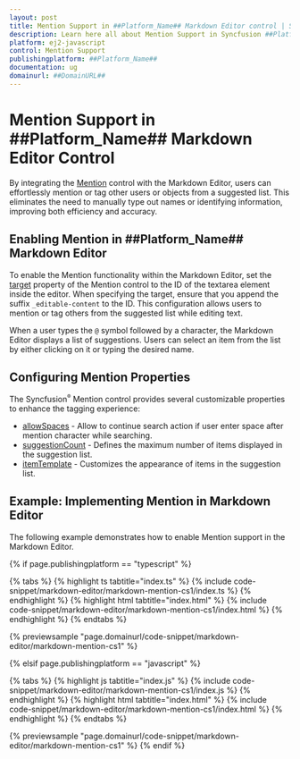 ```yaml
---
layout: post
title: Mention Support in ##Platform_Name## Markdown Editor control | Syncfusion
description: Learn here all about Mention Support in Syncfusion ##Platform_Name## Markdown Editor control of Syncfusion Essential JS 2 and more.
platform: ej2-javascript
control: Mention Support
publishingplatform: ##Platform_Name##
documentation: ug
domainurl: ##DomainURL##
---
```


# Mention Support in ##Platform_Name## Markdown Editor Control

By integrating the [Mention](https://helpej2.syncfusion.com/documentation/mention/getting-started) control with the Markdown Editor, users can effortlessly mention or tag other users or objects from a suggested list. This eliminates the need to manually type out names or identifying information, improving both efficiency and accuracy.

## Enabling Mention in ##Platform_Name## Markdown Editor

To enable the Mention functionality within the Markdown Editor, set the [target](https://helpej2.syncfusion.com/documentation/api/mention#target)  property of the Mention control to the ID of the textarea element inside the editor. When specifying the target, ensure that you append the suffix `_editable-content` to the ID. This configuration allows users to mention or tag others from the suggested list while editing text.

When a user types the `@` symbol followed by a character, the Markdown Editor displays a list of suggestions. Users can select an item from the list by either clicking on it or typing the desired name.

## Configuring Mention Properties

The Syncfusion<sup style="font-size:70%">&reg;</sup> Mention control provides several customizable properties to enhance the tagging experience:

* [allowSpaces](https://helpej2.syncfusion.com/documentation/api/mention#allowspaces) - Allow to continue search action if user enter space after mention character while searching.
* [suggestionCount](https://helpej2.syncfusion.com/documentation/api/mention#suggestioncount) - Defines the maximum number of items displayed in the suggestion list.
* [itemTemplate](https://helpej2.syncfusion.com/documentation/api/mention#itemtemplate) - Customizes the appearance of items in the suggestion list.

## Example: Implementing Mention in Markdown Editor

The following example demonstrates how to enable Mention support in the Markdown Editor.

{% if page.publishingplatform == "typescript" %}

{% tabs %}
{% highlight ts tabtitle="index.ts" %}
{% include code-snippet/markdown-editor/markdown-mention-cs1/index.ts %}
{% endhighlight %}
{% highlight html tabtitle="index.html" %}
{% include code-snippet/markdown-editor/markdown-mention-cs1/index.html %}
{% endhighlight %}
{% endtabs %}
        
{% previewsample "page.domainurl/code-snippet/markdown-editor/markdown-mention-cs1" %}

{% elsif page.publishingplatform == "javascript" %}

{% tabs %}
{% highlight js tabtitle="index.js" %}
{% include code-snippet/markdown-editor/markdown-mention-cs1/index.js %}
{% endhighlight %}
{% highlight html tabtitle="index.html" %}
{% include code-snippet/markdown-editor/markdown-mention-cs1/index.html %}
{% endhighlight %}
{% endtabs %}

{% previewsample "page.domainurl/code-snippet/markdown-editor/markdown-mention-cs1" %}
{% endif %}